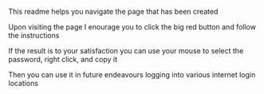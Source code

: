 This readme helps you navigate the page that has been created

Upon visiting the page I enourage you to click the big red button and follow the instructions

If the result is to your satisfaction you can use your mouse to select the password, right click, and copy it

Then you can use it in future endeavours logging into various internet login locations
